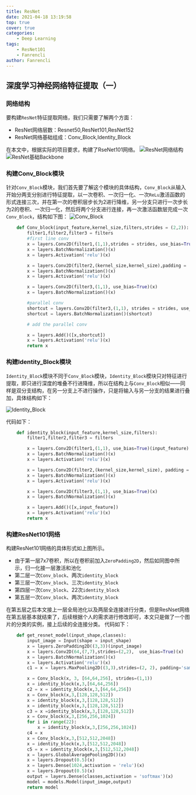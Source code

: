```yaml
---
title: ResNet
date: 2021-04-18 13:19:58
top: true
cover: true
categories:
    - Deep Learning
tags:
    - ResNet101
    - Fanrencli
author: Fanrencli
---
```

## 深度学习神经网络特征提取（一）

### 网络结构

要构建`ResNet`特征提取网络，我们只需要了解两个方面：

- ResNet网络层数：Resnet50,ResNet101,ResNet152
- ResNet网络基础组成：Conv_Block,Identity_Block

在本文中，根据实际的项目要求，构建了RseNet101网络。
![ResNet网络结构](http://39.105.26.229:4567/20180114205444652.png)
![ResNet基础Backbone](http://39.105.26.229:4567/20180114184946861.png)

### 构建Conv_Block模块
针对`Conv_Block`模块，我们首先要了解这个模块的具体结构，`Conv_Block`从输入开始分两支分别进行特征提取，以一次卷积、一次归一化、一次`ReLu`激活函数的形式连接三次，并在第一次的卷积层步长为2进行降维，另一分支只进行一次步长为2的卷积、一次归一化，然后将两个分支进行连接，再一次激活函数层完成一次`Conv_Block`，结构如下图：
![Conv_Block](http://39.105.26.229:4567/20191113094201415.png)
```python
    def Conv_block(input_feature,kernel_size,filters,strides = (2,2)):
        filter1,filter2,filter3 = filters
        #first line conv
        x = layers.Conv2D(filter1,(1,1),strides = strides, use_bias=True)(input_feature)
        x = layers.BatchNormalization()(x)
        x = layers.Activation('relu')(x)

        x = layers.Conv2D(filter2,(kernel_size,kernel_size),padding = 'same', use_bias=True)(x)
        x = layers.BatchNormalization()(x)
        x = layers.Activation('relu')(x)

        x = layers.Conv2D(filter3,(1,1), use_bias=True)(x)
        x = layers.BatchNormalization()(x)

        #parallel conv
        shortcut = layers.Conv2D(filter3,(1,1), strides = strides, use_bias=True)(input_feature)
        shortcut = layers.BatchNormalization()(shortcut)

        # add the parallel conv

        x = layers.Add()([x,shortcut])
        x = layers.Activation('relu')(x)
        return x
```

### 构建Identity_Block模块

`Identity_Block`模块不同于`Conv_Block`模块，`Identity_Block`模块只对特征进行提取，即只进行深度的堆叠不行进降维，所以在结构上与`Conv_Block`相似——同样是双分支结构，在另一分支上不进行操作，只是将输入与另一分支的结果进行叠加，具体结构如下：

![Identity_Block](http://39.105.26.229:4567/20191113094135752.png)

代码如下：
```python
    def identity_block(input_feature,kernel_size,filters):
        filter1,filter2,filter3 = filters

        x = layers.Conv2D(filter1,(1,1), use_bias=True)(input_feature)
        x = layers.BatchNormalization()(x)
        x = layers.Activation('relu')(x)

        x = layers.Conv2D(filter2,(kernel_size,kernel_size), padding = 'same', use_bias=True)(x)
        x = layers.BatchNormalization()(x)
        x = layers.Activation('relu')(x)

        x = layers.Conv2D(filter3,(1,1), use_bias=True)(x)
        x = layers.BatchNormalization()(x)

        x = layers.Add()([x,input_feature])
        x = layers.Activation('relu')(x)
        return x
```

### 构建ResNet101网络

构建ResNet101网络的具体形式如上图所示。
- 由于第一层7x7卷积，所以在卷积前加入`ZeroPadding2D`，然后如同图中所示，归一化接一层激活和池化
- 第二层一次`Conv_block`、两次`identity_block`
- 第三层一次`Conv_block`、三次`identity_block`
- 第四层一次`Conv_block`、22次`identity_block`
- 第五层一次`Conv_block`、两次`identity_block`

在第五层之后本文接上一层全局池化以及两层全连接进行分类，但是ResNset网络在第五层基本就结束了，后续根据个人的需求进行修改即可，本文只是做了一个图片的分类的实例，接上后续的全连接分类。
代码如下：
```python
    def get_resnet_model(input_shape,classes):
        input_image = Input(shape = input_shape)
        x = layers.ZeroPadding2D((3,3))(input_image)
        x = layers.Conv2D(64,(7,7),strides=(2,2),  use_bias=True)(x)
        x = layers.BatchNormalization()(x)
        x = layers.Activation('relu')(x)
        c1 = x = layers.MaxPooling2D((3,3),strides=(2, 2), padding='same')(x)

        x = Conv_block(x, 3, [64,64,256], strides=(1,1))
        x = identity_block(x,3,[64,64,256])
        c2 = x = identity_block(x,3,[64,64,256])
        x = Conv_block(x,3,[128,128,512])
        x = identity_block(x,3,[128,128,512])
        x = identity_block(x,3,[128,128,512])
        c3 = x =identity_block(x,3,[128,128,512])
        x = Conv_block(x,3,[256,256,1024])
        for i in range(22):
            x = identity_block(x,3,[256,256,1024])
        c4 = x
        x = Conv_block(x,3,[512,512,2048])
        x = identity_block(x,3,[512,512,2048])
        c5 = x = identity_block(x,3,[512,512,2048])
        x = layers.GlobalAveragePooling2D()(x)
        x = layers.Dropout(0.5)(x)
        x = layers.Dense(1024,activation = 'relu')(x)
        x = layers.Dropout(0.5)(x)
        output = layers.Dense(classes,activation = 'softmax')(x)
        model = models.Model(input_image,output)
        return model
```
